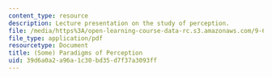 ```yaml
---
content_type: resource
description: Lecture presentation on the study of perception.
file: /media/https%3A/open-learning-course-data-rc.s3.amazonaws.com/9-63-laboratory-in-visual-cognition-fall-2009/39d6a0a2a96a1c30bd35d7f37a3093ff_MIT9_63F09_lec11.pdf
file_type: application/pdf
resourcetype: Document
title: (Some) Paradigms of Perception
uid: 39d6a0a2-a96a-1c30-bd35-d7f37a3093ff
---
```

